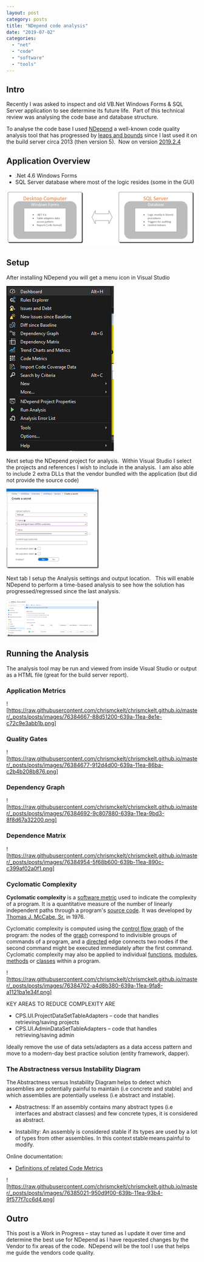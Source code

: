 ```yaml
---
layout: post
category: posts
title: "NDepend code analysis"
date: "2019-07-02"
categories: 
  - "net"
  - "code"
  - "software"
  - "tools"
---
```


## Intro

Recently I was asked to inspect and old VB.Net Windows Forms & SQL Server application to see determine its future life.  Part of this technical review was analysing the code base and database structure.

To analyse the code base I used [NDepend](https://www.ndepend.com/) a well-known code quality analysis tool that has progressed by [leaps and bounds](https://www.ndepend.com/release-notes) since I last used it on the build server circa 2013 (then version 5).  Now on version [2019.2.4](https://www.ndepend.com/release-notes#V2019_2_4)

## Application Overview

- .Net 4.6 Windows Forms
- SQL Server database where most of the logic resides (some in the GUI)

![](https://raw.githubusercontent.com/chrismckelt/chrismckelt.github.io/master/_posts/posts/images/76383664-7f967600-6397-11ea-8a88-09dd02fa4f82.png)

## Setup

After installing NDepend you will get a menu icon in Visual Studio

![](https://raw.githubusercontent.com/chrismckelt/chrismckelt.github.io/master/_posts/posts/images/76383668-858c5700-6397-11ea-80bb-966b0214ef1a.png)

Next setup the NDepend project for analysis.  Within Visual Studio I select the projects and references I wish to include in the analysis.  I am also able to include 2 extra DLLs that the vendor bundled with the application (but did not provide the source code)

[![image](https://raw.githubusercontent.com/chrismckelt/chrismckelt.github.io/master/_posts/posts/images/image_thumb-4.png)](https://raw.githubusercontent.com/chrismckelt/chrismckelt.github.io/master/_posts/posts/images/2019/07/image-4.png)

Next tab I setup the Analysis settings and output location.   This will enable NDepend to perform a time-based analysis to see how the solution has progressed/regressed since the last analysis.

[![image](https://raw.githubusercontent.com/chrismckelt/chrismckelt.github.io/master/_posts/posts/images/image_thumb-5.png)](https://raw.githubusercontent.com/chrismckelt/chrismckelt.github.io/master/_posts/posts/images/2019/07/image-5.png)

## Running the Analysis

The analysis tool may be run and viewed from inside Visual Studio or output as a HTML file (great for the build server report).

### Application Metrics

![https://raw.githubusercontent.com/chrismckelt/chrismckelt.github.io/master/_posts/posts/images/76384667-88d51200-639a-11ea-8e1e-c72c9e3abb1b.png]

### Quality Gates

![https://raw.githubusercontent.com/chrismckelt/chrismckelt.github.io/master/_posts/posts/images/76384677-912d4d00-639a-11ea-86ba-c2b4b208b876.png]

### Dependency Graph

![https://raw.githubusercontent.com/chrismckelt/chrismckelt.github.io/master/_posts/posts/images/76384692-9c807880-639a-11ea-9bd3-8f8d67a32200.png]

### Dependence Matrix

![https://raw.githubusercontent.com/chrismckelt/chrismckelt.github.io/master/_posts/posts/images/76384954-5f68b600-639b-11ea-890c-c399af02a0f1.png]

### Cyclomatic Complexity

**Cyclomatic complexity** is a [software metric](https://en.wikipedia.org/wiki/Software_metric) used to indicate the complexity of a program. It is a quantitative measure of the number of linearly independent paths through a program's [source code](https://en.wikipedia.org/wiki/Source_code). It was developed by [Thomas J. McCabe, Sr.](https://en.wikipedia.org/w/index.php?title=Thomas_J._McCabe,_Sr.&action=edit&redlink=1) in 1976.

Cyclomatic complexity is computed using the [control flow graph](https://en.wikipedia.org/wiki/Control_flow_graph) of the program: the nodes of the [graph](https://en.wikipedia.org/wiki/Graph_(discrete_mathematics)) correspond to indivisible groups of commands of a program, and a [directed](https://en.wikipedia.org/wiki/Directed_graph) edge connects two nodes if the second command might be executed immediately after the first command. Cyclomatic complexity may also be applied to individual [functions](https://en.wikipedia.org/wiki/Function_(computer_science)), [modules](https://en.wikipedia.org/wiki/Modular_programming), [methods](https://en.wikipedia.org/wiki/Method_(computer_science)) or [classes](https://en.wikipedia.org/wiki/Class_(computer_science)) within a program.

![https://raw.githubusercontent.com/chrismckelt/chrismckelt.github.io/master/_posts/posts/images/76384702-a4d8b380-639a-11ea-9fa8-a1121ba1e34f.png]

KEY AREAS TO REDUCE COMPLEXITY ARE

- CPS.UI.ProjectDataSetTableAdapters – code that handles retrieving/saving projects
- CPS.UI.AdminDataSetTableAdapters – code that handles retrieving/saving admin

Ideally remove the use of data sets/adapters as a data access pattern and move to a modern-day best practice solution (entity framework, dapper).

### The Abstractness versus Instability Diagram

The Abstractness versus Instability Diagram helps to detect which assemblies are potentially painful to maintain (i.e concrete and stable) and which assemblies are potentially useless (i.e abstract and instable).

- Abstractness: If an assembly contains many abstract types (i.e interfaces and abstract classes) and few concrete types, it is considered as abstract.

- Instability: An assembly is considered stable if its types are used by a lot of types from other assemblies. In this context stable means painful to modify.

Online documentation:

- [Definitions of related Code Metrics](https://www.ndepend.com/docs/code-metrics#MetricsOnAssemblies)

![https://raw.githubusercontent.com/chrismckelt/chrismckelt.github.io/master/_posts/posts/images/76385021-950d9f00-639b-11ea-93b4-9f577f7cc6d4.png]

## Outro

This post is a Work in Progress – stay tuned as I update it over time and determine the best use for NDepend as I have requested changes by the Vendor to fix areas of the code.  NDepend will be the tool I use that helps me guide the vendors code quality.
